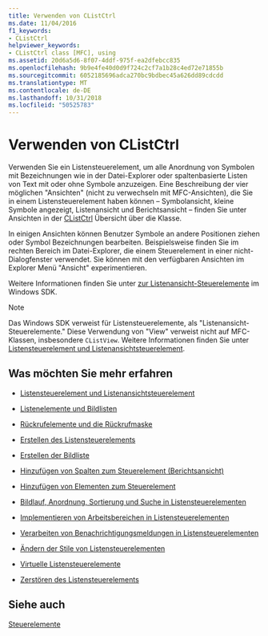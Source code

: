 ```yaml
---
title: Verwenden von CListCtrl
ms.date: 11/04/2016
f1_keywords:
- CListCtrl
helpviewer_keywords:
- CListCtrl class [MFC], using
ms.assetid: 20d6a5d6-8f07-4ddf-975f-ea2dfebcc835
ms.openlocfilehash: 9b9e4fe40d0d9f724c2cf7a1b28c4ed72e71855b
ms.sourcegitcommit: 6052185696adca270bc9bdbec45a626dd89cdcdd
ms.translationtype: MT
ms.contentlocale: de-DE
ms.lasthandoff: 10/31/2018
ms.locfileid: "50525783"
---
```

# <a name="using-clistctrl"></a>Verwenden von CListCtrl

Verwenden Sie ein Listensteuerelement, um alle Anordnung von Symbolen mit Bezeichnungen wie in der Datei-Explorer oder spaltenbasierte Listen von Text mit oder ohne Symbole anzuzeigen. Eine Beschreibung der vier möglichen "Ansichten" (nicht zu verwechseln mit MFC-Ansichten), die Sie in einem Listensteuerelement haben können – Symbolansicht, kleine Symbole angezeigt, Listenansicht und Berichtsansicht – finden Sie unter Ansichten in der [CListCtrl](../mfc/reference/clistctrl-class.md) Übersicht über die Klasse.

In einigen Ansichten können Benutzer Symbole an andere Positionen ziehen oder Symbol Bezeichnungen bearbeiten. Beispielsweise finden Sie im rechten Bereich im Datei-Explorer, die einem Steuerelement in einer nicht-Dialogfenster verwendet. Sie können mit den verfügbaren Ansichten im Explorer Menü "Ansicht" experimentieren.

Weitere Informationen finden Sie unter [zur Listenansicht-Steuerelemente](/windows/desktop/Controls/list-view-controls-overview) im Windows SDK.

> [!NOTE]
>  Das Windows SDK verweist für Listensteuerelemente, als "Listenansicht-Steuerelemente." Diese Verwendung von "View" verweist nicht auf MFC-Klassen, insbesondere `CListView`. Weitere Informationen finden Sie unter [Listensteuerelement und Listenansichtsteuerelement](../mfc/list-control-and-list-view.md).

## <a name="what-do-you-want-to-know-more-about"></a>Was möchten Sie mehr erfahren

- [Listensteuerelement und Listenansichtsteuerelement](../mfc/list-control-and-list-view.md)

- [Listenelemente und Bildlisten](../mfc/list-items-and-image-lists.md)

- [Rückrufelemente und die Rückrufmaske](../mfc/callback-items-and-the-callback-mask.md)

- [Erstellen des Listensteuerelements](../mfc/creating-the-list-control.md)

- [Erstellen der Bildliste](../mfc/creating-the-image-lists.md)

- [Hinzufügen von Spalten zum Steuerelement (Berichtsansicht)](../mfc/adding-columns-to-the-control-report-view.md)

- [Hinzufügen von Elementen zum Steuerelement](../mfc/adding-items-to-the-control.md)

- [Bildlauf, Anordnung, Sortierung und Suche in Listensteuerelementen](../mfc/scrolling-arranging-sorting-and-finding-in-list-controls.md)

- [Implementieren von Arbeitsbereichen in Listensteuerelementen](../mfc/implementing-working-areas-in-list-controls.md)

- [Verarbeiten von Benachrichtigungsmeldungen in Listensteuerelementen](../mfc/processing-notification-messages-in-list-controls.md)

- [Ändern der Stile von Listensteuerelementen](../mfc/changing-list-control-styles.md)

- [Virtuelle Listensteuerelemente](../mfc/virtual-list-controls.md)

- [Zerstören des Listensteuerelements](../mfc/destroying-the-list-control.md)

## <a name="see-also"></a>Siehe auch

[Steuerelemente](../mfc/controls-mfc.md)

